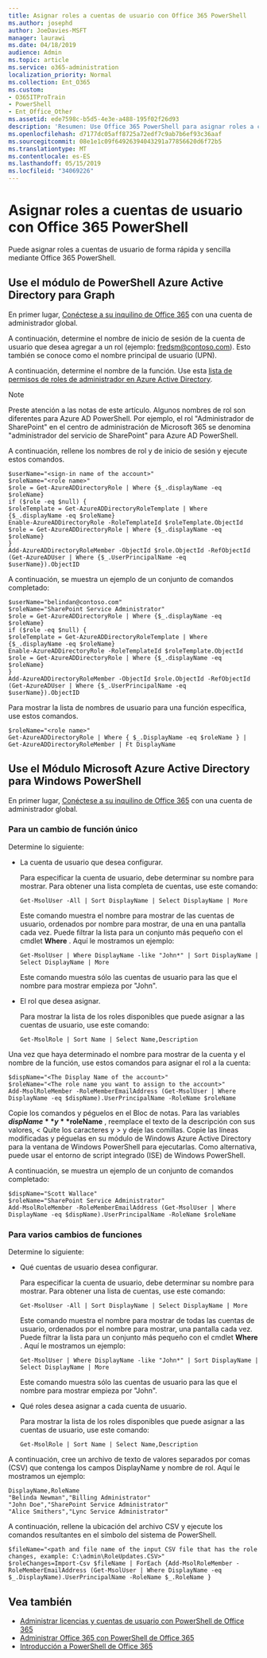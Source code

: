 ```yaml
---
title: Asignar roles a cuentas de usuario con Office 365 PowerShell
ms.author: josephd
author: JoeDavies-MSFT
manager: laurawi
ms.date: 04/18/2019
audience: Admin
ms.topic: article
ms.service: o365-administration
localization_priority: Normal
ms.collection: Ent_O365
ms.custom:
- O365ITProTrain
- PowerShell
- Ent_Office_Other
ms.assetid: ede7598c-b5d5-4e3e-a488-195f02f26d93
description: 'Resumen: Use Office 365 PowerShell para asignar roles a cuentas de usuario.'
ms.openlocfilehash: d7177dc05aff8725a72edf7c9ab7b6ef93c36aaf
ms.sourcegitcommit: 08e1e1c09f64926394043291a77856620d6f72b5
ms.translationtype: MT
ms.contentlocale: es-ES
ms.lasthandoff: 05/15/2019
ms.locfileid: "34069226"
---
```

# <a name="assign-roles-to-user-accounts-with-office-365-powershell"></a>Asignar roles a cuentas de usuario con Office 365 PowerShell

Puede asignar roles a cuentas de usuario de forma rápida y sencilla mediante Office 365 PowerShell.

## <a name="use-the-azure-active-directory-powershell-for-graph-module"></a>Use el módulo de PowerShell Azure Active Directory para Graph

En primer lugar, [Conéctese a su inquilino de Office 365](connect-to-office-365-powershell.md#connect-with-the-azure-active-directory-powershell-for-graph-module) con una cuenta de administrador global.
  
A continuación, determine el nombre de inicio de sesión de la cuenta de usuario que desea agregar a un rol (ejemplo: fredsm@contoso.com). Esto también se conoce como el nombre principal de usuario (UPN).

A continuación, determine el nombre de la función. Use esta [lista de permisos de roles de administrador en Azure Active Directory](https://docs.microsoft.com/azure/active-directory/users-groups-roles/directory-assign-admin-roles).

>[!Note]
>Preste atención a las notas de este artículo. Algunos nombres de rol son diferentes para Azure AD PowerShell. Por ejemplo, el rol "Administrador de SharePoint" en el centro de administración de Microsoft 365 se denomina "administrador del servicio de SharePoint" para Azure AD PowerShell.
>

A continuación, rellene los nombres de rol y de inicio de sesión y ejecute estos comandos.
  
```
$userName="<sign-in name of the account>"
$roleName="<role name>"
$role = Get-AzureADDirectoryRole | Where {$_.displayName -eq $roleName}
if ($role -eq $null) {
$roleTemplate = Get-AzureADDirectoryRoleTemplate | Where {$_.displayName -eq $roleName}
Enable-AzureADDirectoryRole -RoleTemplateId $roleTemplate.ObjectId
$role = Get-AzureADDirectoryRole | Where {$_.displayName -eq $roleName}
}
Add-AzureADDirectoryRoleMember -ObjectId $role.ObjectId -RefObjectId (Get-AzureADUser | Where {$_.UserPrincipalName -eq $userName}).ObjectID
```

A continuación, se muestra un ejemplo de un conjunto de comandos completado:
  
```
$userName="belindan@contoso.com"
$roleName="SharePoint Service Administrator"
$role = Get-AzureADDirectoryRole | Where {$_.displayName -eq $roleName}
if ($role -eq $null) {
$roleTemplate = Get-AzureADDirectoryRoleTemplate | Where {$_.displayName -eq $roleName}
Enable-AzureADDirectoryRole -RoleTemplateId $roleTemplate.ObjectId
$role = Get-AzureADDirectoryRole | Where {$_.displayName -eq $roleName}
}
Add-AzureADDirectoryRoleMember -ObjectId $role.ObjectId -RefObjectId (Get-AzureADUser | Where {$_.UserPrincipalName -eq $userName}).ObjectID
```

Para mostrar la lista de nombres de usuario para una función específica, use estos comandos.

```
$roleName="<role name>"
Get-AzureADDirectoryRole | Where { $_.DisplayName -eq $roleName } | Get-AzureADDirectoryRoleMember | Ft DisplayName
```

## <a name="use-the-microsoft-azure-active-directory-module-for-windows-powershell"></a>Use el Módulo Microsoft Azure Active Directory para Windows PowerShell

En primer lugar, [Conéctese a su inquilino de Office 365](connect-to-office-365-powershell.md#connect-with-the-microsoft-azure-active-directory-module-for-windows-powershell) con una cuenta de administrador global.
  
### <a name="for-a-single-role-change"></a>Para un cambio de función único

Determine lo siguiente:
  
- La cuenta de usuario que desea configurar.
    
    Para especificar la cuenta de usuario, debe determinar su nombre para mostrar. Para obtener una lista completa de cuentas, use este comando:
    
  ```
  Get-MsolUser -All | Sort DisplayName | Select DisplayName | More
  ```

    Este comando muestra el nombre para mostrar de las cuentas de usuario, ordenados por nombre para mostrar, de una en una pantalla cada vez. Puede filtrar la lista para un conjunto más pequeño con el cmdlet **Where** . Aquí le mostramos un ejemplo:
    
  ```
  Get-MsolUser | Where DisplayName -like "John*" | Sort DisplayName | Select DisplayName | More
  ```

    Este comando muestra sólo las cuentas de usuario para las que el nombre para mostrar empieza por "John".
    
- El rol que desea asignar.
    
    Para mostrar la lista de los roles disponibles que puede asignar a las cuentas de usuario, use este comando:
    
  ```
  Get-MsolRole | Sort Name | Select Name,Description
  ```

Una vez que haya determinado el nombre para mostrar de la cuenta y el nombre de la función, use estos comandos para asignar el rol a la cuenta:
  
```
$dispName="<The Display Name of the account>"
$roleName="<The role name you want to assign to the account>"
Add-MsolRoleMember -RoleMemberEmailAddress (Get-MsolUser | Where DisplayName -eq $dispName).UserPrincipalName -RoleName $roleName
```

Copie los comandos y péguelos en el Bloc de notas. Para las variables **$dispName** y **$roleName** , reemplace el texto de la descripción con sus valores, \< Quite los caracteres y > y deje las comillas. Copie las líneas modificadas y péguelas en su módulo de Windows Azure Active Directory para la ventana de Windows PowerShell para ejecutarlas. Como alternativa, puede usar el entorno de script integrado (ISE) de Windows PowerShell.
  
A continuación, se muestra un ejemplo de un conjunto de comandos completado:
  
```
$dispName="Scott Wallace"
$roleName="SharePoint Service Administrator"
Add-MsolRoleMember -RoleMemberEmailAddress (Get-MsolUser | Where DisplayName -eq $dispName).UserPrincipalName -RoleName $roleName
```

### <a name="for-multiple-role-changes"></a>Para varios cambios de funciones

Determine lo siguiente:
  
- Qué cuentas de usuario desea configurar.
    
    Para especificar la cuenta de usuario, debe determinar su nombre para mostrar. Para obtener una lista de cuentas, use este comando:
    
  ```
  Get-MsolUser -All | Sort DisplayName | Select DisplayName | More
  ```

    Este comando muestra el nombre para mostrar de todas las cuentas de usuario, ordenados por el nombre para mostrar, una pantalla cada vez. Puede filtrar la lista para un conjunto más pequeño con el cmdlet **Where** . Aquí le mostramos un ejemplo:
    
  ```
  Get-MsolUser | Where DisplayName -like "John*" | Sort DisplayName | Select DisplayName | More
  ```

    Este comando muestra sólo las cuentas de usuario para las que el nombre para mostrar empieza por "John".
    
- Qué roles desea asignar a cada cuenta de usuario.
    
    Para mostrar la lista de los roles disponibles que puede asignar a las cuentas de usuario, use este comando:
    
  ```
  Get-MsolRole | Sort Name | Select Name,Description
  ```

A continuación, cree un archivo de texto de valores separados por comas (CSV) que contenga los campos DisplayName y nombre de rol. Aquí le mostramos un ejemplo:
  
```
DisplayName,RoleName
"Belinda Newman","Billing Administrator"
"John Doe","SharePoint Service Administrator"
"Alice Smithers","Lync Service Administrator"
```

A continuación, rellene la ubicación del archivo CSV y ejecute los comandos resultantes en el símbolo del sistema de PowerShell.
  
```
$fileName="<path and file name of the input CSV file that has the role changes, example: C:\admin\RoleUpdates.CSV>"
$roleChanges=Import-Csv $fileName | ForEach {Add-MsolRoleMember -RoleMemberEmailAddress (Get-MsolUser | Where DisplayName -eq $_.DisplayName).UserPrincipalName -RoleName $_.RoleName }

```

## <a name="see-also"></a>Vea también

- [Administrar licencias y cuentas de usuario con PowerShell de Office 365](manage-user-accounts-and-licenses-with-office-365-powershell.md)
- [Administrar Office 365 con PowerShell de Office 365](manage-office-365-with-office-365-powershell.md)
- [Introducción a PowerShell de Office 365](getting-started-with-office-365-powershell.md)
